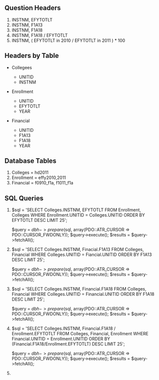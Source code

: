 ## Question Headers
1. INSTNM, EFYTOTLT
2. INSTNM, F1A13
3. INSTNM, F1A18
4. INSTNM, F1A18 / EFYTOTLT
5. INSTNM, ( EFYTOTLT in 2010 / EFYTOTLT in 2011 ) * 100

## Headers by Table

- Collegees
	- UNITID
	- INSTNM

- Enrollment
	- UNITID
	- EFYTOTLT
	- YEAR

- Financial
	- UNITID
	- F1A13
	- F1A18
	- YEAR

## Database Tables

1. Colleges = hd2011
2. Enrollment = effy2010,2011
3. Financial = f0910_f1a, f1011_f1a

## SQL Queries

1. $sql = 'SELECT Colleges.INSTNM, EFYTOTLT 
		   FROM Enrollment, Colleges
		   WHERE Enrollment.UNITID = Colleges.UNITID
		   ORDER BY EFYTOTLT DESC 
		   LIMIT 25';

	$query = $dbh->prepare($sql, array(PDO::ATR_CURSOR => PDO::CURSOR_FWDONLY));
	$query->execute();
	$results = $query->fetchAll();


2. $sql = 'SELECT Colleges.INSTNM, Finacial.F1A13
		   FROM Colleges, Financial
		   WHERE Colleges.UNITID = Fiancial.UNITID
		   ORDER BY F1A13 DESC
		   LIMIT 25';
	
	$query = $dbh->prepare($sql, array(PDO::ATR_CURSOR => PDO::CURSOR_FWDONLY));
	$query->execute();
	$results = $query->fetchAll();


3.  $sql = 'SELECT Colleges.INSTNM, Financial.F1A18
			FROM Colleges, Financial
			WHERE Colleges.UNITID = Financial.UNITID
			ORDER BY F1A18 DESC
			LIMIT 25';

	$query = $dbh->prepare($sql, array(PDO::ATR_CURSOR => PDO::CURSOR_FWDONLY));
	$query->execute();
	$results = $query->fetchAll();


4. $sql = 'SELECT Colleges.INSTNM, Financial.F1A18 / Enrollment.EFYTOTLT
		   FROM Colleges, Financial, Enrollment
		   WHERE Financial.UNITID = Enrollment.UNITID
		   ORDER BY (Financial.F1A18/Enrollment.EFYTOTLT) DESC
		   LIMIT 25';


	$query = $dbh->prepare($sql, array(PDO::ATR_CURSOR => PDO::CURSOR_FWDONLY));
	$query->execute();
	$results = $query->fetchAll();


5. 